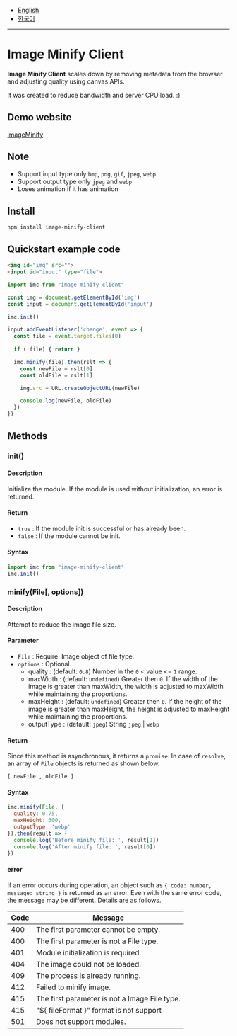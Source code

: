 - [English](https://github.com/niceplugin/image-minify-client)
- [한국어](https://github.com/niceplugin/image-minify-client/blob/main/readme.ko.md)

* * *

# Image Minify Client

**Image Minify Client** scales down by removing metadata from the browser and adjusting quality using canvas APIs.

It was created to reduce bandwidth and server CPU load. :)

## Demo website

[imageMinify](https://imageminify.com/)

## Note

- Support input type only `bmp`, `png`, `gif`, `jpeg`, `webp`
- Support output type only `jpeg` and `webp`
- Loses animation if it has animation

## Install

```shell
npm install image-minify-client
```

## Quickstart example code

```html
<img id="img" src="">
<input id="input" type="file">
```

```js
import imc from "image-minify-client"

const img = document.getElementById('img')
const input = document.getElementById('input')

imc.init()

input.addEventListener('change', event => {
  const file = event.target.files[0]
  
  if (!file) { return }

  imc.minify(file).then(rslt => {
    const newFile = rslt[0]
    const oldFile = rslt[1]

    img.src = URL.createObjectURL(newFile)

    console.log(newFile, oldFile)
  })
})
```

## Methods

### init()

#### Description

Initialize the module. If the module is used without initialization, an error is returned.

#### Return

- `true` : If the module init is successful or has already been.
- `false` : If the module cannot be init.

#### Syntax

```js
import imc from "image-minify-client"
imc.init()
```

### minify(File[, options])

#### Description

Attempt to reduce the image file size.

#### Parameter

- `File` : Require. Image object of file type.
- `options` : Optional.
    - quality : (default: `0.8`) Number in the `0` < value <= `1` range.
    - maxWidth : (default: `undefined`) Greater then `0`. If the width of the image is greater than maxWidth, the width is adjusted to maxWidth while maintaining the proportions.
    - maxHeight : (default: `undefined`) Greater then `0`. If the height of the image is greater than maxHeight, the height is adjusted to maxHeight while maintaining the proportions.
    - outputType : (default: `jpeg`) String `jpeg` | `webp`

#### Return

Since this method is asynchronous, it returns a `promise`. In case of `resolve`, an array of `File` objects is returned as shown below.

`[ newFile , oldFile ]`

#### Syntax

```js
imc.minify(File, {
  quality: 0.75,
  maxHeight: 300,
  outputType: 'webp'
}).then(result => {
  console.log('Before minify file: ', result[1])
  console.log('After minify file: ', result[0])
})
```
#### error

If an error occurs during operation, an object such as `{ code: number, message: string }` is returned as an error. Even with the same error code, the message may be different. Details are as follows.

| Code | Message                                       |
|------|-----------------------------------------------|
| 400  | The first parameter cannot be empty.          |
| 400  | The first parameter is not a File type.       |
| 401  | Module initialization is required.            |
| 404  | The image could not be loaded.                |
| 409  | The process is already running.               |
| 412  | Failed to minify image.                       |
| 415  | The first parameter is not a Image File type. |
| 415  | "${ fileFormat }" format is not support       |
| 501  | Does not support modules.                     |